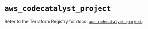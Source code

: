 # `aws_codecatalyst_project`

Refer to the Terraform Registry for docs: [`aws_codecatalyst_project`](https://registry.terraform.io/providers/hashicorp/aws/5.48.0/docs/resources/codecatalyst_project).
